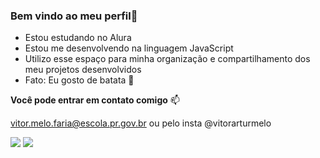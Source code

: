 ### Bem vindo ao meu perfil👋


- Estou estudando no Alura
- Estou me desenvolvendo na linguagem JavaScript
- Utilizo esse espaço para minha organização e compartilhamento dos meu projetos desenvolvidos
- Fato: Eu gosto de batata 🥔

**Você pode entrar em contato comigo** 📫

vitor.melo.faria@escola.pr.gov.br
ou pelo insta @vitorarturmelo

![](https://img.shields.io/badge/Instagram-E4405F?style=for-the-badge&logo=instagram&logoColor=white)
[![](https://avatars.githubusercontent.com/u/4975968?s=280&v=4)](https://www.alura.com.br/)
